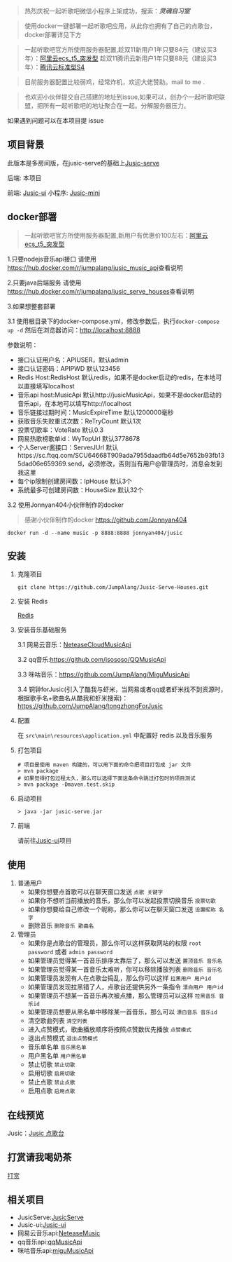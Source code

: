 > 热烈庆祝一起听歌吧微信小程序上架成功，搜索：***灵魂自习室***

> 使用docker一键部署一起听歌吧应用，从此你也拥有了自己的点歌台，docker部署详见下方

> 一起听歌吧官方所使用服务器配置,趁双11新用户1年只要84元（建议买3年）：[阿里云ecs_t5_突发型](https://www.aliyun.com/minisite/goods?userCode=ze4tzlf9&share_source=copy_link)
> 趁双11腾讯云新用户1年只要88元（建设买3年）：[腾讯云标准型S4](https://cloud.tencent.com/act/cps/redirect?redirect=10140&cps_key=52c40793a9f078023fbc4d27eee65032&from=activity)

> 目前服务器配置比较弱鸡，经常炸机，欢迎大佬赞助。mail to me .

> 也欢迎小伙伴提交自己搭建的地址到issue,如果可以，创办个一起听歌吧联盟，把所有一起听歌吧的地址聚合在一起。分解服务器压力。


如果遇到问题可以在本项目提 issue


## 项目背景

此版本是多房间版，在jusic-serve的基础上[Jusic-serve](https://github.com/JumpAlang/Jusic-serve)

后端: 本项目

前端: [Jusic-ui](https://github.com/JumpAlang/Jusic-ui/tree/jusic-ui-houses)
小程序: [Jusic-mini](https://github.com/JumpAlang/Jusic_mini)



## docker部署
> 一起听歌吧官方所使用服务器配置,新用户有优惠价100左右：[阿里云ecs_t5_突发型](https://www.aliyun.com/minisite/goods?userCode=ze4tzlf9&share_source=copy_link)
>
1.只要nodejs音乐api接口
  请使用<https://hub.docker.com/r/jumpalang/jusic_music_api>查看说明
   
2.只要java后端服务
  请使用<https://hub.docker.com/r/jumpalang/jusic_serve_houses>查看说明
  
3.如果想整套部署

 3.1 使用根目录下的docker-compose.yml，修改参数后，执行`docker-compose up -d` 然后在浏览器访问：<http://localhost:8888>
 
  参数说明：
  * 接口认证用户名：APIUSER，默认admin
  * 接口认证密码：APIPWD 默认123456 
  * Redis Host:RedisHost 默认redis，如果不是docker启动的redis，在本地可以直接填写localhost
  * 音乐api host:MusicApi 默认http://jusicMusicApi，如果不是docker启动的音乐api，在本地可以填写http://localhost
  * 音乐链接过期时间：MusicExpireTime 默认1200000毫秒
  * 获取音乐失败重试次数：ReTryCount 默认1次
  * 投票切歌率：VoteRate 默认0.3 
  * 网易热歌榜歌单id：WyTopUrl 默认3778678
  * 个人Server酱接口：ServerJUrl 默认https://sc.ftqq.com/SCU64668T909ada7955daadfb64d5e7652b93fb135dad06e659369.send，必须修改，否则当有用户@管理员时，消息会发到我这里
  * 每个ip限制创建房间数：IpHouse 默认3个
  * 系统最多可创建房间数：HouseSize 默认32个
 
 3.2 使用Jonnyan404小伙伴制作的docker
> 感谢小伙伴制作的docker <https://github.com/Jonnyan404>


`docker run -d --name music -p 8888:8888 jonnyan404/jusic`


## 安装

1. 克隆项目

   ```
   git clone https://github.com/JumpAlang/Jusic-Serve-Houses.git
   ```

   

2. 安装 Redis

   [Redis](https://redis.io/)

3. 安装音乐基础服务

   3.1 网易云音乐：[NeteaseCloudMusicApi](https://github.com/Binaryify/NeteaseCloudMusicApi)
   
   3.2 qq音乐:<https://github.com/jsososo/QQMusicApi>
   
   3.3 咪咕音乐：<https://github.com/JumpAlang/MiguMusicApi>
   
   3.4 铜钟forJusic(引入了酷我与虾米，当网易或者qq或者虾米找不到资源时，根据歌手名+歌曲名从酷我和虾米搜索)：<https://github.com/JumpAlang/tongzhongForJusic>
4. 配置

   在 `src\main\resources\application.yml` 中配置好 redis 以及音乐服务

5. 打包项目

   ```
   # 项目是使用 maven 构建的，可以用下面的命令把项目打包成 jar 文件
   > mvn package
   # 如果觉得打包过程太久，那么可以选择下面这条命令跳过打包时的项目测试
   > mvn package -Dmaven.test.skip
   ```

   

6. 启动项目

   ```
   > java -jar jusic-serve.jar
   ```

   

7. 前端

   请前往[Jusic-ui](https://github.com/JumpAlang/Jusic-ui/tree/jusic-ui-houses)项目


  
## 使用

1. 普通用户
   - 如果你想要点首歌可以在聊天窗口发送 `点歌 关键字`
   - 如果你不想听当前播放的音乐，那么你可以发起投票切换音乐 `投票切歌`
   - 如果你想要给自己修改一个昵称，那么你可以在聊天窗口发送 `设置昵称 名字`
   - 删除音乐 `删除音乐 歌曲名`
2. 管理员
   - 如果你是点歌台的管理员，那么你可以这样获取网站的权限 `root password` 或者 `admin password`
   - 如果管理员觉得某一首音乐排序太靠后了，那么可以发送 `置顶音乐 音乐名`
   - 如果管理员觉得某一首音乐太难听，你可以移除播放列表 `删除音乐 音乐名`
   - 如果管理员发现有人在点歌台捣乱，那么你可以这样 `拉黑用户 用户id`
   - 如果管理员发现拉黑错了人，点歌台还提供另外一条指令 `漂白用户 用户id`
   - 如果管理员不想某一首音乐再次被点播，那么管理员可以这样 `拉黑音乐 音乐id`
   - 如果管理员想要从黑名单中移除某一首音乐，那么可以 `漂白音乐 音乐id`
   - 清空歌曲列表 `清空列表`
   - 进入点赞模式，歌曲播放顺序将按照点赞数优先播放 `点赞模式`
   - 退出点赞模式 `退出点赞模式`
   - 音乐单名单 `音乐黑名单`
   - 用户黑名单 `用户黑名单`
   - 禁止切歌 `禁止切歌`
   - 启用切歌 `启用切歌`
   - 禁止点歌 `禁止点歌`
   - 启用点歌 `启用点歌`



## 在线预览

Jusic：[Jusic 点歌台](http://music.alang.run)

## 打赏请我喝奶茶
[打赏](http://www.alang.run/sponsor)



## 相关项目

* JusicServe:[JusicServe](https://github.com/hanhuoer/Jusic-serve)
* Jusic-ui:[Jusic-ui](https://github.com/hanhuoer/Jusic-ui)
* 网易云音乐api:[NeteaseMusic](https://github.com/jsososo/NeteaseMusic)
* qq音乐api:[qqMusicApi](https://github.com/jsososo/QQMusicApi)
* 咪咕音乐api:[miguMusicApi](https://github.com/jsososo/MiguMusicApi)



